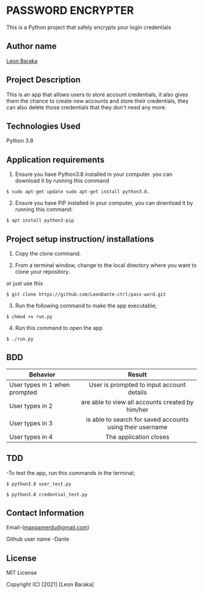 # PASSWORD ENCRYPTER

This is a Python project that safely encrypts your login credentials

## Author name

[Leon Baraka](https://github.com/LeonDante-ctrl/pass-word.git)

## Project Description

This is an app that allows users to store account credentials, it also gives them the chance to create new accounts and store their credentials, they can also delete those credentials that they don't need any more.

## Technologies Used

Python 3.8

## Application requirements

1. Ensure you have Python3.8 installed in your computer. you can download it by running this command

`$ sudo apt-get update sudo apt-get install python3.8.`

2. Ensure you have PiP installed in your computer, you can download it by running this command:

`$ apt install python3-pip`

## Project setup instruction/ installations


1.  Copy the clone command.

2.  From a terminal window, change to the local directory where you want to clone your repository.

or just use this

`$ git clone https://github.com/LeonDante-ctrl/pass-word.git`

3. Run the following command to make the app executable;

`$ chmod +x run.py`

4. Run this command to open the app

`$ ./run.py`


## BDD

| Behavior        | Result |
| ------------- |:----:|
| User types in 1 when prompted | User is prompted to input account details |
| User types in 2 | are able to view all accounts created by him/her|
| User types in 3 | is able to search for saved accounts using their username|
| User types in 4 | The application closes|

## TDD

-To test the app, run this commands in the terminal;

`$ python3.8 user_test.py`

`$ python3.8 credential_test.py`


## Contact Information

Email-(maxgamerdu@gmail.com)

Github user name -Dante

## License

MIT License

Copyright (C) [2021] [Leon Baraka]